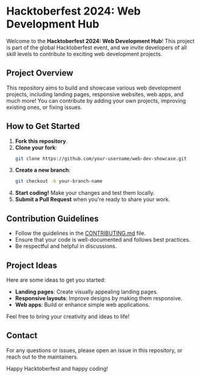 
# Hacktoberfest 2024: Web Development Hub

Welcome to the **Hacktoberfest 2024: Web Development Hub**! This project is part of the global Hacktoberfest event, and we invite developers of all skill levels to contribute to exciting web development projects.

## Project Overview

This repository aims to build and showcase various web development projects, including landing pages, responsive websites, web apps, and much more! You can contribute by adding your own projects, improving existing ones, or fixing issues.

## How to Get Started

1. **Fork this repository**.
2. **Clone your fork**:
   ```bash
   git clone https://github.com/your-username/web-dev-showcase.git
   ```
3. **Create a new branch**:
   ```bash
   git checkout -b your-branch-name
   ```
4. **Start coding!** Make your changes and test them locally.
5. **Submit a Pull Request** when you're ready to share your work.

## Contribution Guidelines

- Follow the guidelines in the [CONTRIBUTING.md](CONTRIBUTING.md) file.
- Ensure that your code is well-documented and follows best practices.
- Be respectful and helpful in discussions.

## Project Ideas

Here are some ideas to get you started:
- **Landing pages**: Create visually appealing landing pages.
- **Responsive layouts**: Improve designs by making them responsive.
- **Web apps**: Build or enhance simple web applications.

Feel free to bring your creativity and ideas to life!

## Contact

For any questions or issues, please open an issue in this repository, or reach out to the maintainers.

Happy Hacktoberfest and happy coding!
